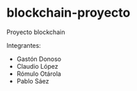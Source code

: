 # blockchain-proyecto
Proyecto blockchain

Integrantes:
- Gastón Donoso
- Claudio López
- Rómulo Otárola
- Pablo Sáez
